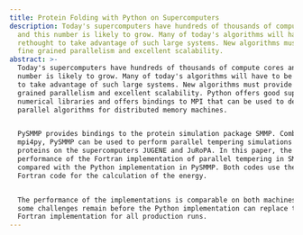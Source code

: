 ```yaml
---
title: Protein Folding with Python on Supercomputers
description: Today's supercomputers have hundreds of thousands of compute cores
  and this number is likely to grow. Many of today's algorithms will have to be
  rethought to take advantage of such large systems. New algorithms must provide
  fine grained parallelism and excellent scalability.
abstract: >-
  Today's supercomputers have hundreds of thousands of compute cores and this
  number is likely to grow. Many of today's algorithms will have to be rethought
  to take advantage of such large systems. New algorithms must provide fine
  grained parallelism and excellent scalability. Python offers good support for
  numerical libraries and offers bindings to MPI that can be used to develop
  parallel algorithms for distributed memory machines.


  PySMMP provides bindings to the protein simulation package SMMP. Combined with
  mpi4py, PySMMP can be used to perform parallel tempering simulations of small
  proteins on the supercomputers JUGENE and JuRoPA. In this paper, the
  performance of the Fortran implementation of parallel tempering in SMMP is
  compared with the Python implementation in PySMMP. Both codes use the same
  Fortran code for the calculation of the energy.


  The performance of the implementations is comparable on both machines, but
  some challenges remain before the Python implementation can replace the
  Fortran implementation for all production runs.
---
```


